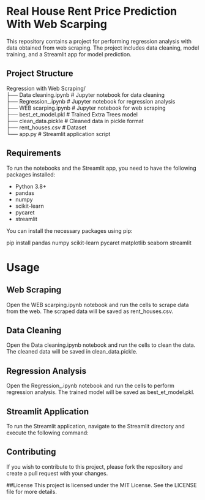 # Real House Rent Price Prediction With Web Scarping

This repository contains a project for performing regression analysis with data obtained from web scraping. The project includes data cleaning, model training, and a Streamlit app for model prediction.

## Project Structure

Regression with Web Scraping/<br>
├── Data cleaning.ipynb # Jupyter notebook for data cleaning <br>
├── Regression_.ipynb # Jupyter notebook for regression analysis<br>
├── WEB scarping.ipynb # Jupyter notebook for web scraping<br>
├── best_et_model.pkl # Trained Extra Trees model<br>
├── clean_data.pickle # Cleaned data in pickle format<br>
├── rent_houses.csv # Dataset<br>
└── app.py # Streamlit application script

## Requirements

To run the notebooks and the Streamlit app, you need to have the following packages installed:

- Python 3.8+
- pandas
- numpy
- scikit-learn
- pycaret
- streamlit

You can install the necessary packages using pip:

pip install pandas numpy scikit-learn pycaret matplotlib seaborn streamlit

# Usage

## Web Scraping
Open the WEB scarping.ipynb notebook and run the cells to scrape data from the web. The scraped data will be saved as rent_houses.csv.

## Data Cleaning
Open the Data cleaning.ipynb notebook and run the cells to clean the data. The cleaned data will be saved in clean_data.pickle.

## Regression Analysis
Open the Regression_.ipynb notebook and run the cells to perform regression analysis. The trained model will be saved as best_et_model.pkl.

## Streamlit Application
To run the Streamlit application, navigate to the Streamlit directory and execute the following command:

## Contributing
If you wish to contribute to this project, please fork the repository and create a pull request with your changes.

##License
This project is licensed under the MIT License. See the LICENSE file for more details.

